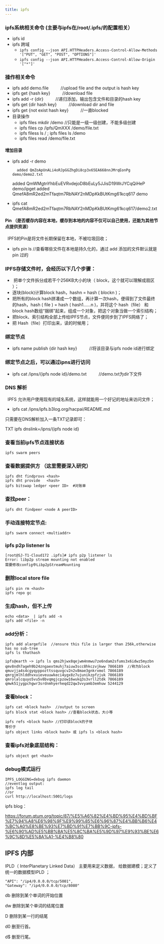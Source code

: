 ```yaml
---
title: ipfs 
---
```


### ipfs系统相关命令 (主要与ipfs在/root/.ipfs/的配置相关）

- ipfs id
- ipfs 跨域
  - `ipfs config --json API.HTTPHeaders.Access-Control-Allow-Methods '["PUT", "GET", "POST", "OPTIONS"]'`
  - `ipfs config --json API.HTTPHeaders.Access-Control-Allow-Origin '["*"]'`

### 操作相关命令

- ipfs add demo.file   &nbsp;&nbsp;&nbsp;&nbsp;&nbsp;&nbsp;&nbsp;&nbsp;   //upload file and the output is hash key
- ipfs get {hash key}  &nbsp;&nbsp;&nbsp;&nbsp;&nbsp;&nbsp;&nbsp;&nbsp;   //download file
- ipfs add -r  {dir}   &nbsp;&nbsp;&nbsp;&nbsp;&nbsp;&nbsp;&nbsp;&nbsp;   //递归添加，输出包含文件和目录的hash key
- ipfs get {dir hash key} &nbsp;&nbsp;&nbsp;&nbsp;&nbsp;&nbsp;&nbsp;&nbsp;   //download dir and file
- ipfs get {not exist hash key} &nbsp;&nbsp;&nbsp;&nbsp;&nbsp;&nbsp;&nbsp;&nbsp; //一直blocked
- 目录操作
  - ipfs files  mkdir  /demo         //只能是一级一级创建，不能多级创建
  - ipfs files cp /ipfs/QmXXX   /demo/file.txt
  - ipfs filess ls /    ;  ipfs files ls /demo
  - ipfs files read /demo/file.txt

#### 增加目录

- ipfs add  -r demo

		added QmZoApUnALi4oRJpGGZhgDi8cp3x65EA668nnJMrqEonPg demo/demo2.txt
	added QmWMgtnYhbEuEVRvdejoD8bEuLy5JJisD19WrJYCqQiHeP demo/ipget
	added QmefA8mR2ed2mTfaqtm7RbNAY2nMDpKkBUtKmg61kcq617 demo

-  ipfs cat  QmefA8mR2ed2mTfaqtm7RbNAY2nMDpKkBUtKmg61kcq617/demo2.txt

#### Pin （是否缓存内容在本地，缓存到本地的内容不仅可以自己使用，还能为其他节点提供资源）

&nbsp;&nbsp;IPFS的Pin是将文件长期保留在本地，不被垃圾回收；

- ipfs pin ls  //查看哪些文件在本地是持久化的，通过 add 添加的文件默认就是 pin 过的

### IPFS存储文件时，会经历以下几个步骤：

-  把单个文件拆分成若干个256KB大小的块（ block，这个就可以理解成扇区 ）；
- 逐块(block)计算block hash，hashn = hash ( blockn )；
- 把所有的block hash拼凑成一个数组，再计算一次hash，便得到了文件最终的hash，hash ( file ) = hash ( hash1……n )，并将这个 hash（file） 和block hash数组“捆绑”起来，组成一个对象，把这个对象当做一个索引结构；
- 把block、索引结构全部上传给IPFS节点，文件便同步到了IPFS网络了；
-  把 Hash（file）打印出来，读的时候用；

### 绑定节点

- ipfs name publish {dir hash key} &nbsp;&nbsp;&nbsp;&nbsp;&nbsp;&nbsp;&nbsp;&nbsp;   //将该目录与ipfs node id进行绑定

### 绑定节点之后，可以通过ipns进行访问

- ipfs cat /ipns/{ipfs node id}/demo.txt &nbsp;&nbsp;&nbsp;&nbsp;&nbsp;&nbsp;&nbsp;&nbsp;  //demo.txt为dir下文件

### DNS 解析

&nbsp;&nbsp;IPFS 允许用户使用现有的域名系统，这样就能用一个好记的地址来访问文件；

- ipfs cat /ipns/ipfs.b3log.org/hacpai/README.md

只需要在DNS解析加入一条TXT记录即可：

TXT	ipfs	dnslink=/ipns/{ipfs node id}

### 查看当前ipfs节点连接状态

	ipfs swarm peers

### 查看数据提供方 （这里需要深入研究）

	ipfs dht findprovs <hash>
	ipfs dht provide   <hash>
	ipfs bitswap ledger <peer ID>  #对账单

### 查找peer：

	ipfs dht findpeer <node A peerID>

### 手动连接特定节点:

	ipfs swarm connect <multiaddr>


### ipfs p2p listener ls

	[root@SJ-T1-Cloud172 .ipfs]# ipfs p2p listener ls
	Error: libp2p stream mounting not enabled
	需要修改config中Libp2pStreamMounting

### 删除local store file

	ipfs pin rm <hash>
	ipfs repo gc


### 生成hash，但不上传

	echo <data>  | ipfs add -n
	ipfs add <file> -n

### add分析：

	ipfs add alargefile  //ensure this file is larger than 256k,otherwise has no sub-tree
	ipfs ls thathash

	ipfs@earth ~> ipfs ls qms2hjwx8qejwm4nmwu7ze6ndam2sfums3x6idwz5myzbn
	qmv8ndh7ageh9b24zngaextmuhj7aiuw3scc8hkczvjkww 7866189  //称为block
	qmuvjja4s4cgyqyppozttssquvgcv2n2v8mae3gnkrxmol 7866189
	qmrgjmlhlddhvxuieveuuwkeci4ygx8z7ujunikzpfzjuk 7866189
	qmrolalcquyo5vu5v8bvqmgjcpzow16wukq3s3vrll2tdk 7866189
	qmwk51jygpchgwr3srdnmhyerheqd22qw3vvyamb3emhuw 5244129

### 查看block：

	ipfs cat <block hash>  //output to screen
	ipfs block stat <block hash> //查看block状态，大小等

	ipfs refs <block hash> //打印该block的子块
	等价于
	ipfs object links <block hash> 或 ipfs ls <block hash>

### 查看ipfs对象底层结构：

	ipfs object get <hash>


### debug模式运行

	IPFS_LOGGING=debug ipfs daemon
	//eventlog output:
	ipfs log tail
	//or
	curl http://localhost:5001/logs

ipfs blog：

https://forum.qtum.org/topic/87/%E5%A6%82%E4%BD%95%E4%BD%BF%E7%94%A8%E6%98%9F%E9%99%85%E6%96%87%E4%BB%B6%E4%BC%A0%E8%BE%93%E7%BD%91%E7%BB%9C-ipfs-%E6%90%AD%E5%BB%BA%E5%8C%BA%E5%9D%97%E9%93%BE%E6%9C%8D%E5%8A%A1-%E4%B8%80

## IPFS 内部

IPLD（ InterPlanetary Linked Data） 主要用来定义数据， 给数据建模；定义了统一的数据模型IPLD ；

    "API": "/ip4/0.0.0.0/tcp/5001",
    "Gateway": "/ip4/0.0.0.0/tcp/8080"



db 删除到某个单词的开始位置

dw 删除到某个单词的结尾位置

D 删除到某一行的结尾

d0 删至行首。

d$ 删至行尾。
